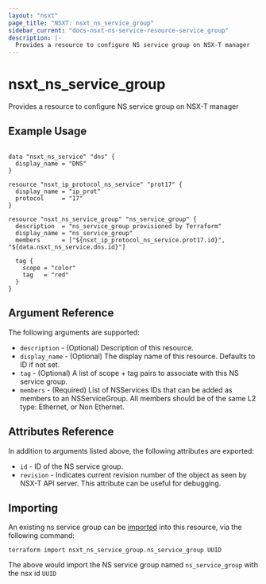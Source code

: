 ```yaml
---
layout: "nsxt"
page_title: "NSXT: nsxt_ns_service_group"
sidebar_current: "docs-nsxt-ns-service-resource-service_group"
description: |-
  Provides a resource to configure NS service group on NSX-T manager
---
```


# nsxt_ns_service_group

Provides a resource to configure NS service group on NSX-T manager

## Example Usage

```hcl

data "nsxt_ns_service" "dns" {
  display_name = "DNS"
}

resource "nsxt_ip_protocol_ns_service" "prot17" {
  display_name = "ip_prot"
  protocol     = "17"
}

resource "nsxt_ns_service_group" "ns_service_group" {
  description  = "ns_service_group provisioned by Terraform"
  display_name = "ns_service_group"
  members      = ["${nsxt_ip_protocol_ns_service.prot17.id}", "${data.nsxt_ns_service.dns.id}"]

  tag {
    scope = "color"
    tag   = "red"
  }
}
```

## Argument Reference

The following arguments are supported:

* `description` - (Optional) Description of this resource.
* `display_name` - (Optional) The display name of this resource. Defaults to ID if not set.
* `tag` - (Optional) A list of scope + tag pairs to associate with this NS service group.
* `members` - (Required) List of NSServices IDs that can be added as members to an NSServiceGroup. All members should be of the same L2 type: Ethernet, or Non Ethernet.


## Attributes Reference

In addition to arguments listed above, the following attributes are exported:

* `id` - ID of the NS service group.
* `revision` - Indicates current revision number of the object as seen by NSX-T API server. This attribute can be useful for debugging.


## Importing

An existing ns service group can be [imported][docs-import] into this resource, via the following command:

[docs-import]: /docs/import/index.html

```
terraform import nsxt_ns_service_group.ns_service_group UUID
```

The above would import the NS service group named `ns_service_group` with the nsx id `UUID`

